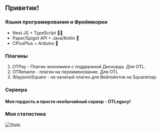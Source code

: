 ## Приветик!
### Языки програмирования и Фреймворки
- Next.JS + TypeScript 😶‍🌫️
- Paper/Spigot API + Java/Kotlin 🍵
- CPlusPlus + Arduino 🤖
### Плагины
1. OTPay - Плагин экономики с поддержкой Дискорда. Для OTL.
3. OTRename - плагин на переименование. Для OTL
4. WaypointSquare - не начатый плагин для Вейпойнтов на Squaremap.
### Сервера
#### Моя гордость и просто необычайный сервер - OTLegacy!
### Моя статистика

![Stats](https://github-readme-stats.vercel.app/api?username=s3nkwr&show_icons=true&theme=synthwave)

